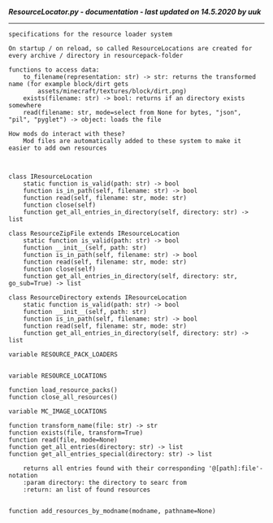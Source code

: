 ***ResourceLocator.py - documentation - last updated on 14.5.2020 by uuk***
___

    specifications for the resource loader system
    
    On startup / on reload, so called ResourceLocations are created for every archive / directory in resourcepack-folder
    
    functions to access data:
        to_filename(representation: str) -> str: returns the transformed name (for example block/dirt gets
            assets/minecraft/textures/block/dirt.png)
        exists(filename: str) -> bool: returns if an directory exists somewhere
        read(filename: str, mode=select from None for bytes, "json", "pil", "pyglet") -> object: loads the file
        
    How mods do interact with these?
        Mod files are automatically added to these system to make it easier to add own resources
    


    class IResourceLocation
        static function is_valid(path: str) -> bool
        function is_in_path(self, filename: str) -> bool
        function read(self, filename: str, mode: str)
        function close(self)
        function get_all_entries_in_directory(self, directory: str) -> list

    class ResourceZipFile extends IResourceLocation
        static function is_valid(path: str) -> bool
        function __init__(self, path: str)
        function is_in_path(self, filename: str) -> bool
        function read(self, filename: str, mode: str)
        function close(self)
        function get_all_entries_in_directory(self, directory: str, go_sub=True) -> list

    class ResourceDirectory extends IResourceLocation
        static function is_valid(path: str) -> bool
        function __init__(self, path: str)
        function is_in_path(self, filename: str) -> bool
        function read(self, filename: str, mode: str)
        function get_all_entries_in_directory(self, directory: str) -> list

    variable RESOURCE_PACK_LOADERS


    variable RESOURCE_LOCATIONS

    function load_resource_packs()
    function close_all_resources()

    variable MC_IMAGE_LOCATIONS

    function transform_name(file: str) -> str
    function exists(file, transform=True)
    function read(file, mode=None)
    function get_all_entries(directory: str) -> list
    function get_all_entries_special(directory: str) -> list
        
        returns all entries found with their corresponding '@[path]:file'-notation
        :param directory: the directory to searc from
        :return: an list of found resources
        

    function add_resources_by_modname(modname, pathname=None)
